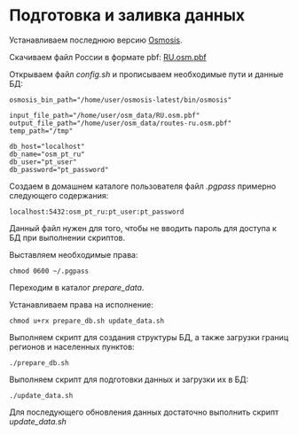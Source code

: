 # Подготовка и заливка данных
Устанавливаем последнюю версию [Osmosis](http://wiki.openstreetmap.org/wiki/Osmosis/Installation).

Скачиваем файл России в формате pbf: [RU.osm.pbf](http://data.gis-lab.info/osm_dump/dump/latest/RU.osm.pbf)

Открываем файл *config.sh* и прописываем необходимые пути и данные БД:
```
osmosis_bin_path="/home/user/osmosis-latest/bin/osmosis"

input_file_path="/home/user/osm_data/RU.osm.pbf"
output_file_path="/home/user/osm_data/routes-ru.osm.pbf"
temp_path="/tmp"

db_host="localhost"
db_name="osm_pt_ru"
db_user="pt_user"
db_password="pt_password"
```

Создаем в домашнем каталоге пользователя файл *.pgpass* примерно следующего содержания:
```
localhost:5432:osm_pt_ru:pt_user:pt_password
```
Данный файл нужен для того, чтобы не вводить пароль для доступа к БД при выполнении скриптов.

Выставляем необходимые права:
```
chmod 0600 ~/.pgpass
```

Переходим в каталог *prepare_data*.

Устанавливаем права на исполнение:
```
chmod u+rx prepare_db.sh update_data.sh
```

Выполняем скрипт для создания структуры БД, а также загрузки границ регионов и населенных пунктов:
```
./prepare_db.sh
```

Выполняем скрипт для подготовки данных и загрузки их в БД:
```
./update_data.sh
```

Для последующего обновления данных достаточно выполнить скрипт *update_data.sh*
